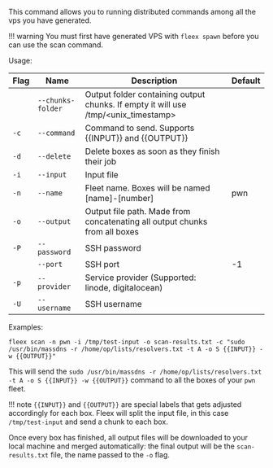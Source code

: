 This command allows you to running distributed commands among all the vps you have generated.

!!! warning
    You must first have generated VPS with `fleex spawn` before you can use the scan command.

Usage:

| Flag | Name              | Description                                                                        | Default |
| ---- | ----------------- | ---------------------------------------------------------------------------------- | ------- |
|      | `--chunks-folder` | Output folder containing output chunks. If empty it will use /tmp/<unix_timestamp> |         |
| `-c` | `--command`       | Command to send. Supports {{INPUT}} and {{OUTPUT}}                                 |         |
| `-d` | `--delete`        | Delete boxes as soon as they finish their job                                      |         |
| `-i` | `--input`         | Input file                                                                         |         |
| `-n` | `--name`          | Fleet name. Boxes will be named [name]-[number]                                    | pwn     |
| `-o` | `--output`        | Output file path. Made from concatenating all output chunks from all boxes         |         |
| `-P` | `--password`      | SSH password                                                                       |         |
|      | `--port`          | SSH port                                                                           | -1      |
| `-p` | `--provider`      | Service provider (Supported: linode, digitalocean)                                 |         |
| `-U` | `--username`      | SSH username                                                                       |         |


Examples:

```
fleex scan -n pwn -i /tmp/test-input -o scan-results.txt -c "sudo /usr/bin/massdns -r /home/op/lists/resolvers.txt -t A -o S {{INPUT}} -w {{OUTPUT}}"
```

This will send the `sudo /usr/bin/massdns -r /home/op/lists/resolvers.txt -t A -o S {{INPUT}} -w {{OUTPUT}}` command to all the boxes of your `pwn` fleet.

!!! note 
    `{{INPUT}}` and `{{OUTPUT}}` are special labels that gets adjusted accordingly for each box.
    Fleex will split the input file, in this case `/tmp/test-input` and send a chunk to each box.

Once every box has finished, all output files will be downloaded to your local machine and merged automatically: the final output will be the `scan-results.txt` file, the name passed to the `-o` flag.